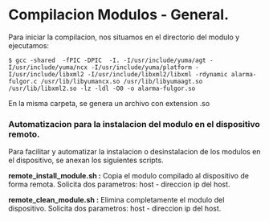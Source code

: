 # Compilacion Modulos - General.

Para iniciar la compilacion, nos situamos en el directorio del modulo y ejecutamos: 

    $ gcc -shared  -fPIC -DPIC  -I. -I/usr/include/yuma/agt -I/usr/include/yuma/ncx -I/usr/include/yuma/platform -I/usr/include/libxml2 -I/usr/include/libxml2/libxml -rdynamic alarma-fulgor.c /usr/lib/libyumancx.so /usr/lib/libyumaagt.so /usr/lib/libxml2.so -lz -ldl -O0 -o alarma-fulgor.so

En la misma carpeta, se genera un archivo con extension .so 

### Automatizacion para la instalacion del modulo en el dispositivo remoto. 

Para facilitar y automatizar la instalacion o desinstalacion de los modulos en el dispositivo, se anexan los siguientes scripts.

**remote_install_module.sh :** Copia el modulo compilado al dispositivo de forma remota. Solicita dos parametros: host - direccion ip del host. 

**remote_clean_module.sh :** Elimina completamente el modulo del dispositivo. Solicita dos parametros: host - direccion ip del host.
